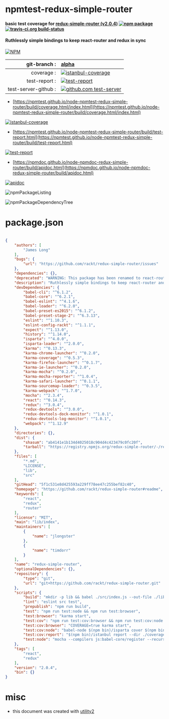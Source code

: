 # npmtest-redux-simple-router

#### basic test coverage for  [redux-simple-router (v2.0.4)](https://github.com/rackt/redux-simple-router#readme)  [![npm package](https://img.shields.io/npm/v/npmtest-redux-simple-router.svg?style=flat-square)](https://www.npmjs.org/package/npmtest-redux-simple-router) [![travis-ci.org build-status](https://api.travis-ci.org/npmtest/node-npmtest-redux-simple-router.svg)](https://travis-ci.org/npmtest/node-npmtest-redux-simple-router)

#### Ruthlessly simple bindings to keep react-router and redux in sync

[![NPM](https://nodei.co/npm/redux-simple-router.png?downloads=true&downloadRank=true&stars=true)](https://www.npmjs.com/package/redux-simple-router)

| git-branch : | [alpha](https://github.com/npmtest/node-npmtest-redux-simple-router/tree/alpha)|
|--:|:--|
| coverage : | [![istanbul-coverage](https://npmtest.github.io/node-npmtest-redux-simple-router/build/coverage.badge.svg)](https://npmtest.github.io/node-npmtest-redux-simple-router/build/coverage.html/index.html)|
| test-report : | [![test-report](https://npmtest.github.io/node-npmtest-redux-simple-router/build/test-report.badge.svg)](https://npmtest.github.io/node-npmtest-redux-simple-router/build/test-report.html)|
| test-server-github : | [![github.com test-server](https://npmtest.github.io/node-npmtest-redux-simple-router/GitHub-Mark-32px.png)](https://npmtest.github.io/node-npmtest-redux-simple-router/build/app/index.html) | | build-artifacts : | [![build-artifacts](https://npmtest.github.io/node-npmtest-redux-simple-router/glyphicons_144_folder_open.png)](https://github.com/npmtest/node-npmtest-redux-simple-router/tree/gh-pages/build)|

- [https://npmtest.github.io/node-npmtest-redux-simple-router/build/coverage.html/index.html](https://npmtest.github.io/node-npmtest-redux-simple-router/build/coverage.html/index.html)

[![istanbul-coverage](https://npmtest.github.io/node-npmtest-redux-simple-router/build/screenCapture.buildCi.browser.%252Ftmp%252Fbuild%252Fcoverage.lib.html.png)](https://npmtest.github.io/node-npmtest-redux-simple-router/build/coverage.html/index.html)

- [https://npmtest.github.io/node-npmtest-redux-simple-router/build/test-report.html](https://npmtest.github.io/node-npmtest-redux-simple-router/build/test-report.html)

[![test-report](https://npmtest.github.io/node-npmtest-redux-simple-router/build/screenCapture.buildCi.browser.%252Ftmp%252Fbuild%252Ftest-report.html.png)](https://npmtest.github.io/node-npmtest-redux-simple-router/build/test-report.html)

- [https://npmdoc.github.io/node-npmdoc-redux-simple-router/build/apidoc.html](https://npmdoc.github.io/node-npmdoc-redux-simple-router/build/apidoc.html)

[![apidoc](https://npmdoc.github.io/node-npmdoc-redux-simple-router/build/screenCapture.buildCi.browser.%252Ftmp%252Fbuild%252Fapidoc.html.png)](https://npmdoc.github.io/node-npmdoc-redux-simple-router/build/apidoc.html)

![npmPackageListing](https://npmtest.github.io/node-npmtest-redux-simple-router/build/screenCapture.npmPackageListing.svg)

![npmPackageDependencyTree](https://npmtest.github.io/node-npmtest-redux-simple-router/build/screenCapture.npmPackageDependencyTree.svg)



# package.json

```json

{
    "authors": [
        "James Long"
    ],
    "bugs": {
        "url": "https://github.com/rackt/redux-simple-router/issues"
    },
    "dependencies": {},
    "deprecated": "WARNING: This package has been renamed to react-router-redux. See https://github.com/rackt/react-router-redux/issues/80",
    "description": "Ruthlessly simple bindings to keep react-router and redux in sync",
    "devDependencies": {
        "babel-cli": "^6.1.2",
        "babel-core": "^6.2.1",
        "babel-eslint": "^4.1.6",
        "babel-loader": "^6.2.0",
        "babel-preset-es2015": "^6.1.2",
        "babel-preset-stage-2": "^6.3.13",
        "eslint": "^1.10.3",
        "eslint-config-rackt": "^1.1.1",
        "expect": "^1.13.0",
        "history": "^1.14.0",
        "isparta": "^4.0.0",
        "isparta-loader": "^2.0.0",
        "karma": "^0.13.3",
        "karma-chrome-launcher": "^0.2.0",
        "karma-coverage": "^0.5.3",
        "karma-firefox-launcher": "^0.1.7",
        "karma-ie-launcher": "^0.2.0",
        "karma-mocha": "^0.2.0",
        "karma-mocha-reporter": "^1.0.4",
        "karma-safari-launcher": "^0.1.1",
        "karma-sourcemap-loader": "^0.3.5",
        "karma-webpack": "^1.7.0",
        "mocha": "^2.3.4",
        "react": "^0.14.3",
        "redux": "^3.0.4",
        "redux-devtools": "^3.0.0",
        "redux-devtools-dock-monitor": "^1.0.1",
        "redux-devtools-log-monitor": "^1.0.1",
        "webpack": "^1.12.9"
    },
    "directories": {},
    "dist": {
        "shasum": "ab4141e1b134d4025018c904d4c423479c0fc20f",
        "tarball": "https://registry.npmjs.org/redux-simple-router/-/redux-simple-router-2.0.4.tgz"
    },
    "files": [
        "*.md",
        "LICENSE",
        "lib",
        "src"
    ],
    "gitHead": "5f1c531e8d425593a229ff78ee47c255bef82c40",
    "homepage": "https://github.com/rackt/redux-simple-router#readme",
    "keywords": [
        "react",
        "redux",
        "router"
    ],
    "license": "MIT",
    "main": "lib/index",
    "maintainers": [
        {
            "name": "jlongster"
        },
        {
            "name": "timdorr"
        }
    ],
    "name": "redux-simple-router",
    "optionalDependencies": {},
    "repository": {
        "type": "git",
        "url": "git+https://github.com/rackt/redux-simple-router.git"
    },
    "scripts": {
        "build": "mkdir -p lib && babel ./src/index.js --out-file ./lib/index.js",
        "lint": "eslint src test",
        "prepublish": "npm run build",
        "test": "npm run test:node && npm run test:browser",
        "test:browser": "karma start",
        "test:cov": "npm run test:cov:browser && npm run test:cov:node && npm run test:cov:report",
        "test:cov:browser": "COVERAGE=true karma start",
        "test:cov:node": "babel-node $(npm bin)/isparta cover $(npm bin)/_mocha report --dir ./coverage/node-coverage -- --recursive ./test/node",
        "test:cov:report": "$(npm bin)/istanbul report --dir ./coverage --include **/*coverage.json html text",
        "test:node": "mocha --compilers js:babel-core/register --recursive ./test/node"
    },
    "tags": [
        "react",
        "redux"
    ],
    "version": "2.0.4",
    "bin": {}
}
```



# misc
- this document was created with [utility2](https://github.com/kaizhu256/node-utility2)
